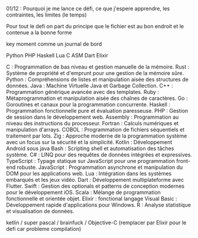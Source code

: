01/12 : Pourquoi je me lance ce défi, ce que j'espere apprendre, les contraintes, les limites (le temps)

Pour tout le defi on part du principe que le fichier est au bon endroit et le contenue a la bonne forme

key moment comme un journal de bord

Python
PHP
Haskell
Lua
C
ASM
Dart
Elixir


C : Programmation de bas niveau et gestion manuelle de la mémoire.
Rust : Système de propriété et d'emprunt pour une gestion de la mémoire sûre.
Python : Compréhensions de listes et manipulation aisée des structures de données.
Java : Machine Virtuelle Java et Garbage Collection.
C++ : Programmation générique avancée avec des templates.
Ruby : Métaprogrammation et manipulation aisée des chaînes de caractères.
Go : Goroutines et canaux pour la programmation concurrente.
Haskell : Programmation fonctionnelle pure et évaluation paresseuse.
PHP : Gestion de session dans le développement web.
Assembly : Programmation au niveau des instructions du processeur.
Fortran : Calculs numériques et manipulation d'arrays.
COBOL : Programmation de fichiers séquentiels et traitement par lots.
Zig : Approche moderne de la programmation système avec un focus sur la sécurité et la simplicité.
Kotlin : Développement Android sous java
Bash : Scripting shell et automatisation des tâches système.
C# : LINQ pour des requêtes de données intégrées et expressives.
TypeScript : Typage statique sur JavaScript pour une programmation front-end robuste.
JavaScript : Programmation asynchrone et manipulation du DOM pour les applications web.
Lua : Intégration dans les systèmes embarqués et les jeux vidéo.
Dart : Développement multiplateforme avec Flutter.
Swift : Gestion des optionals et patterns de conception modernes pour le développement iOS.
Scala : Mélange de programmation fonctionnelle et orientée objet.
Elixir : fonctional langage
Visual Basic : Développement rapide d'applications pour Windows.
R : Analyse statistique et visualisation de données.

ketlin / super pascal / brainfuck / Objective-C (remplacer par Elixir pour le
												defi car probleme compilation)
